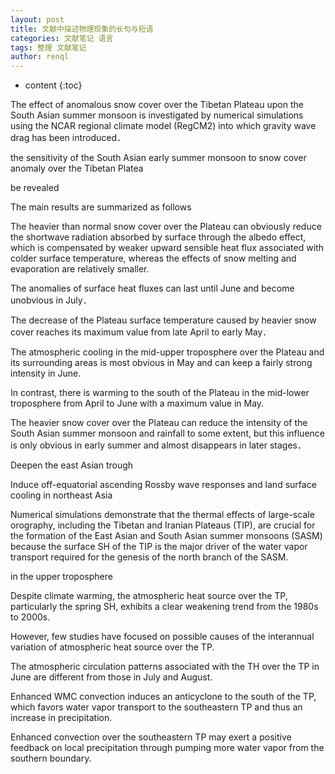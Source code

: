 ```yaml
---
layout: post
title: 文献中描述物理现象的长句与短语
categories: 文献笔记 语言
tags: 整理 文献笔记
author: renql
---
```


* content
{:toc}

The effect of anomalous snow cover over the Tibetan Plateau upon the South Asian summer monsoon is investigated by numerical simulations using the NCAR regional climate model (RegCM2) into which gravity wave drag has been introduced．

the sensitivity of the South Asian early summer monsoon to snow cover anomaly over the Tibetan Platea

be revealed

The main results are summarized as follows

The heavier than normal snow cover over the Plateau can obviously reduce the shortwave radiation absorbed by surface through the albedo effect, which is compensated by weaker upward sensible heat flux associated with colder surface temperature, whereas the effects of snow melting and evaporation are relatively smaller. 

The anomalies of surface heat fluxes can last until June and become unobvious in July．

The decrease of the Plateau surface temperature caused by heavier snow cover reaches its maximum value from late April to early May．

The atmospheric cooling in the mid-upper troposphere over the Plateau and its surrounding areas is most obvious in May and can keep a fairly strong intensity in June. 

In contrast, there is warming to the south of the Plateau in the mid-lower troposphere from April to June with a maximum value in May.

The heavier snow cover over the Plateau can reduce the intensity of the South Asian summer monsoon and rainfall to some extent, but this influence is only obvious in early summer and almost disappears in later stages．

Deepen the east Asian trough 

Induce off-equatorial ascending Rossby wave responses and land surface cooling in northeast Asia

Numerical simulations demonstrate that the thermal effects of large-scale orography, including the Tibetan and Iranian Plateaus (TIP), are crucial for the formation of the East Asian and South Asian summer monsoons (SASM) because the surface SH of the TIP is the major driver of the water vapor transport required for the genesis of the north branch of the SASM.

in the upper troposphere

Despite climate warming, the atmospheric heat source over the TP, particularly the spring SH, exhibits a clear weakening trend from the 1980s to 2000s.

However, few studies have focused on possible causes of the interannual variation of atmospheric heat source over the TP.

The atmospheric circulation patterns associated with the TH over the TP in June are different from those in July and August.

Enhanced WMC convection induces an anticyclone to the south of the TP, which favors water vapor transport to the southeastern TP and thus an increase in precipitation.

Enhanced convection over the southeastern TP may exert a positive feedback on local precipitation through pumping more water vapor from the southern boundary.
